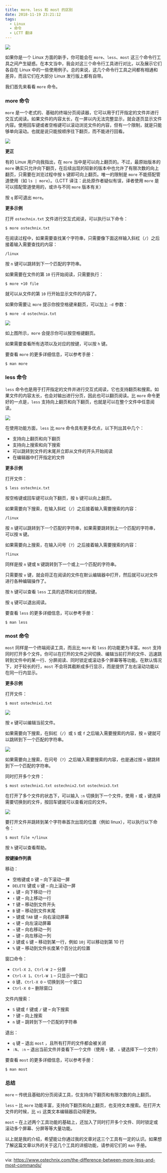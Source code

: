 ```yaml
---
title: more、less 和 most 的区别
date: 2018-11-19 23:21:12
tags:
  - Linux
  - 命令
  - LCTT 翻译
---
```


![](https://www.ostechnix.com/wp-content/uploads/2018/11/more-less-and-most-commands-720x340.png)

如果你是一个 Linux 方面的新手，你可能会在 `more`、`less`、`most` 这三个命令行工具之间产生疑惑。在本文当中，我会对这三个命令行工具进行对比，以及展示它们各自在 Linux 中的一些使用例子。总的来说，这几个命令行工具之间都有相通和差异，而且它们在大部分 Linux 发行版上都有自带。

我们首先来看看 `more` 命令。

### more 命令

`more` 是一个老式的、基础的终端分页阅读器，它可以用于打开指定的文件并进行交互式阅读。如果文件的内容太长，在一屏以内无法完整显示，就会逐页显示文件内容。使用回车键或者空格键可以滚动浏览文件的内容，但有一个限制，就是只能够单向滚动。也就是说只能按顺序往下翻页，而不能进行回看。

![](https://www.ostechnix.com/wp-content/uploads/2018/11/more-command-demo.gif)

**更正**

有的 Linux 用户向我指出，在 `more` 当中是可以向上翻页的。不过，最原始版本的 `more` 确实只允许向下翻页，在后续出现的较新的版本中也允许了有限次数的向上翻页，只需要在浏览过程中按 `b` 键即可向上翻页。唯一的限制是 `more` 不能搭配管道使用（如 `ls | more`）。（LCTT 译注：此处原作者疑似有误，译者使用 `more` 是可以搭配管道使用的，或许与不同 `more` 版本有关）

按 `q` 即可退出 `more`。

**更多示例**

打开 `ostechnix.txt` 文件进行交互式阅读，可以执行以下命令：

```
$ more ostechnix.txt
```

在阅读过程中，如果需要查找某个字符串，只需要像下面这样输入斜杠（`/`）之后接着输入需要查找的内容：

```
/linux
```

按 `n` 键可以跳转到下一个匹配的字符串。

如果需要在文件的第 `10` 行开始阅读，只需要执行：

```
$ more +10 file
```

就可以从文件的第 `10` 行开始显示文件的内容了。

如果你需要让 `more` 提示你按空格键来翻页，可以加上 `-d` 参数：

```
$ more -d ostechnix.txt
```

![][2]

如上图所示，`more` 会提示你可以按空格键翻页。

如果需要查看所有选项以及对应的按键，可以按 `h` 键。

要查看 `more` 的更多详细信息，可以参考手册：

```
$ man more
```

### less 命令

`less` 命令也是用于打开指定的文件并进行交互式阅读，它也支持翻页和搜索。如果文件的内容太长，也会对输出进行分页，因此也可以翻页阅读。比 `more` 命令更好的一点是，`less` 支持向上翻页和向下翻页，也就是可以在整个文件中任意阅读。

![][4]

在使用功能方面，`less` 比 `more` 命令具有更多优点，以下列出其中几个：

  * 支持向上翻页和向下翻页
  * 支持向上搜索和向下搜索
  * 可以跳转到文件的末尾并立即从文件的开头开始阅读
  * 在编辑器中打开指定的文件

**更多示例**

打开文件：

```
$ less ostechnix.txt
```

按空格键或回车键可以向下翻页，按 `b` 键可以向上翻页。

如果需要向下搜索，在输入斜杠（`/`）之后接着输入需要搜索的内容：

```
/linux
```

按 `n` 键可以跳转到下一个匹配的字符串，如果需要跳转到上一个匹配的字符串，可以按 `N` 键。

如果需要向上搜索，在输入问号（`?`）之后接着输入需要搜索的内容：

```
?linux
```

同样是按 `n` 键或 `N` 键跳转到下一个或上一个匹配的字符串。

只需要按 `v` 键，就会将正在阅读的文件在默认编辑器中打开，然后就可以对文件进行各种编辑操作了。

按 `h` 键可以查看 `less` 工具的选项和对应的按键。

按 `q` 键可以退出阅读。

要查看 `less` 的更多详细信息，可以参考手册：

```
$ man less
```

### most 命令

`most` 同样是一个终端阅读工具，而且比 `more` 和 `less` 的功能更为丰富。`most` 支持同时打开多个文件。你可以在打开的文件之间切换、编辑当前打开的文件、迅速跳转到文件中的某一行、分屏阅读、同时锁定或滚动多个屏幕等等功能。在默认情况下，对于较长的行，`most` 不会将其截断成多行显示，而是提供了左右滚动功能以在同一行内显示。

**更多示例**

打开文件：

```
$ most ostechnix1.txt
```

![](https://www.ostechnix.com/wp-content/uploads/2018/11/most-command.png)

按 `e` 键可以编辑当前文件。

如果需要向下搜索，在斜杠（`/`）或 `S` 或 `f` 之后输入需要搜索的内容，按 `n` 键就可以跳转到下一个匹配的字符串。

![][3]

如果需要向上搜索，在问号（`?`）之后输入需要搜索的内容，也是通过按 `n` 键跳转到下一个匹配的字符串。

同时打开多个文件：

```
$ most ostechnix1.txt ostechnix2.txt ostechnix3.txt
```

在打开了多个文件的状态下，可以输入 `:n` 切换到下一个文件，使用 `↑` 或 `↓` 键选择需要切换到的文件，按回车键就可以查看对应的文件。

![](https://www.ostechnix.com/wp-content/uploads/2018/11/most-2.gif)

要打开文件并跳转到某个字符串首次出现的位置（例如 linux），可以执行以下命令：

```
$ most file +/linux
```

按 `h` 键可以查看帮助。

**按键操作列表**

移动：

  * 空格键或 `D` 键 – 向下滚动一屏
  * `DELETE` 键或 `U` 键 – 向上滚动一屏
  * `↓` 键 – 向下移动一行
  * `↑` 键 – 向上移动一行
  * `T` 键 – 移动到文件开头
  * `B` 键 – 移动到文件末尾
  * `>` 键或 `TAB` 键 – 向右滚动屏幕
  * `<` 键 – 向左滚动屏幕
  * `→` 键 – 向右移动一列
  * `←` 键 – 向左移动一列
  * `J` 键或 `G` 键 – 移动到某一行，例如 `10j` 可以移动到第 10 行
  * `%` 键 – 移动到文件长度某个百分比的位置

窗口命令：

  * `Ctrl-X 2`、`Ctrl-W 2` – 分屏
  * `Ctrl-X 1`、`Ctrl-W 1` – 只显示一个窗口
  * `O` 键、`Ctrl-X O` – 切换到另一个窗口
  * `Ctrl-X 0` – 删除窗口

文件内搜索：

  * `S` 键或 `f` 键或 `/` 键 – 向下搜索
  * `?` 键 – 向上搜索
  * `n` 键 – 跳转到下一个匹配的字符串

退出：

  * `q` 键 – 退出 `most` ，且所有打开的文件都会被关闭
  * `:N`、`:n` – 退出当前文件并查看下一个文件（使用 `↑` 键、`↓` 键选择下一个文件）

要查看 `most` 的更多详细信息，可以参考手册：

```
$ man most
```

### 总结

`more` – 传统且基础的分页阅读工具，仅支持向下翻页和有限次数的向上翻页。

`less` – 比 `more` 功能丰富，支持向下翻页和向上翻页，也支持文本搜索。在打开大文件的时候，比 `vi` 这类文本编辑器启动得更快。

`most` – 在上述两个工具功能的基础上，还加入了同时打开多个文件、同时锁定或滚动多个屏幕、分屏等等大量功能。

以上就是我的介绍，希望能让你通过我的文章对这三个工具有一定的认识。如果想了解这篇文章以外的关于这几个工具的详细功能，请参阅它们的 `man` 手册。

--------------------------------------------------------------------------------

via: https://www.ostechnix.com/the-difference-between-more-less-and-most-commands/

[a]: https://www.ostechnix.com/author/sk/
[b]: https://github.com/lujun9972
[1]: data:image/gif;base64,R0lGODlhAQABAIAAAAAAAP///yH5BAEAAAAALAAAAAABAAEAAAIBRAA7
[2]: http://www.ostechnix.com/wp-content/uploads/2018/11/more-1.png
[3]: http://www.ostechnix.com/wp-content/uploads/2018/11/most-1-1.gif
[4]: https://www.ostechnix.com/wp-content/uploads/2018/11/less-command-demo.gif
